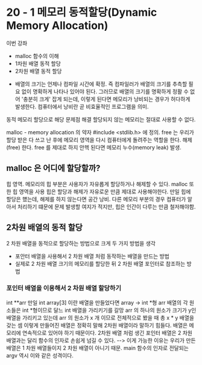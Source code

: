 # 20 - 1 메모리 동적할당(Dynamic Memory Allocation)
이번 강좌
- malloc 함수의 이해
- 1차원 배열 동적 할당
- 2차원 배열 동적 할당

* 배열의 크기는 언제나 컴파일 시간에 확정.
즉 컴파일러가 배열의 크기를 추측할 필요 없이 명확하게 나타나 있어야 된다.
그러므로 배열의 크기를 명확하게 정활 수 없어 '충분히 크게' 잡게 되는데, 이렇게 된다면 메모리가 낭비되는 경우가 허다하게 발생한다.
컴퓨터에서 낭비란 곧 비효율적인 프로그램을 의미.

동적 메모리 할당으로 해당 문제점 해결
할당되지 않는 메모리는 절대로 사용할 수 없다.

malloc - memory allocation 의 약자
#include <stdlib.h> 에 정의.
free 는 우리가 할당 받은 다 쓰고 난 후에 메모리 영역을 다시 컴퓨터에게 돌려주는 역할을 한다.
해제(free) 한다. free 를 제대로 하지 안헥 된다면 메모리 누수(memory leak) 발생.

## malloc 은 어디에 할당할까?
힙 영역.
메모리의 힙 부분은 사용자가 자유롭게 할당하거나 해제할 수 있다.
malloc 또한 힙 영역을 사용
힙은 할당과 해제가 자유로운 만큼 제대로 사용해야한다.
만일 힙에 할당은 헀는데, 해제를 하지 않는다면 공간 낭비.
다른 메모리 부분의 경우 컴퓨터가 알아서 처리하기 떄문에 문제 발생할 여지가 적지만, 힙은 인간이 다루는 만큼 철저해야함.

## 2차원 배열의 동적 할당
2 차원 배열을 동적으로 할당하는 방법으로 크게 두 가지 방법을 생각
- 포안터 배열을 사용해서 2 차원 배열 처럼 동작하는 배열을 만드는 방법
- 실제로 2 차원 배열 크기의 메모리를 할당한 뒤 2 차원 배열 포인터로 참조하는 방법

### 포인터 배열을 이용해서 2 차원 배열 할당하기
int **arr 만일 int array[3] 이란 배열을 만들었다면 array -> int *형
arr 배열의 각 원소들은 int *형이므로 달느 int 배열을 가리키기를 갈망
arr 의 하나의 원소가 크기가 y인 배열을 가리키고 있는데 arr 의 원소가 x 개 이므로 전체적으로 봤을 때
총 x * y 배열을 갖는 셈
이렇게 만들어진 배열은 정확히 말해 2차원 배열이라 말하기 힘들다.
배열은 메모리에 연속적으로 있어야 하기 때문이다.
2차원 배열 처럼 생긴 포인터 배열은 2 차원 배열과는 달리 함수의 인자로 손쉽게 넘길 수 있다.
--> 이게 가능한 이유는 우리가 만든 배열은 1 차원 배열들이지 2 차원 배열이 아니기 때문.
main 함수의 인자로 전달되는 argv 역시 이와 같은 성격이다.